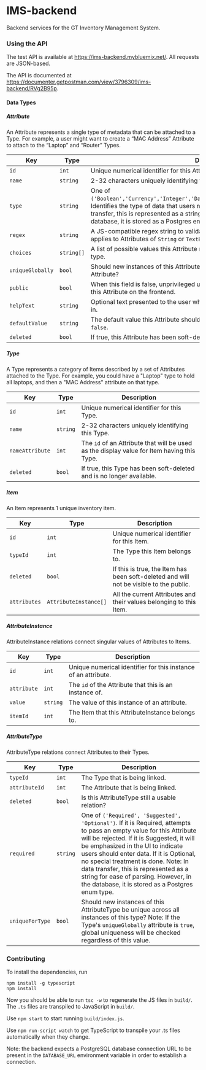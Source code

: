 IMS-backend
====

Backend services for the GT Inventory Management System.

### Using the API

The test API is available at https://ims-backend.mybluemix.net/. All requests are JSON-based.

The API is documented at https://documenter.getpostman.com/view/3796309/ims-backend/RVg2B95p.

#### Data Types

##### Attribute

An Attribute represents a single type of metadata that can be attached to a Type. For example, a user might want to create a “MAC Address” Attribute to attach to the “Laptop” and “Router” Types.

Key | Type | Description
--- | ---- | -----------
`id` | `int` | Unique numerical identifier for this Attribute.
`name` | `string` | 2-32 characters uniquely identifying this Attribute.
`type` | `string` | One of `('Boolean','Currency','Integer','DateTime','String','Enum','Image','TextBox')`. Identifies the type of data that users may enter into this Attribute. Note: In data transfer, this is represented as a string for ease of parsing. However, in the database, it is stored as a Postgres enum type.
`regex` | `string` | A JS-compatible regex string to validate new instances of this Attribute. Only applies to Attributes of `String` or `TextBox` type.
`choices` | `string[]` | A list of possible values this Attribute may have. Only applies to Attributes of `Enum` type.
`uniqueGlobally` | `bool` | Should new instances of this Attribute be unique across all instances of this Attribute?
`public` | `bool` | When this field is false, unprivileged users will not be able to see the contents of this Attribute on the frontend.
`helpText` | `string` | Optional text presented to the user which will give hints on how to fill this Attribute in.
`defaultValue` | `string` | The default value this Attribute should take. For `Boolean`, this may be either `true` or `false`.
`deleted` | `bool` | If true, this Attribute has been soft-deleted and is no longer available.

##### Type

A Type represents a category of Items described by a set of Attributes attached to the Type. For example, you could have a "Laptop" type to hold all laptops, and then a "MAC Address" attribute on that type.

Key | Type | Description
--- | ---- | -----------
`id` | `int` | Unique numerical identifier for this Type.
`name` | `string` | 2-32 characters uniquely identifying this Type.
`nameAttribute` | `int` | The `id` of an Attribute that will be used as the display value for Item having this Type.
`deleted` | `bool` | If true, this Type has been soft-deleted and is no longer available.

##### Item

An Item represents 1 unique inventory item.

Key | Type | Description
--- | ---- | -----------
`id`| `int` | Unique numerical identifier for this Item.
`typeId` | `int` | The Type this Item belongs to.
`deleted` | `bool` | If this is true, the Item has been soft-deleted and will not be visible to the public.
`attributes` | `AttributeInstance[]` | All the current Attributes and their values belonging to this Item.

##### AttributeInstance

AttributeInstance relations connect singular values of Attributes to Items.

Key | Type | Description
--- | ---- | -----------
`id` | `int` | Unique numerical identifier for this instance of an attribute.
`attribute` | `int` | The `id` of the Attribute that this is an instance of.
`value` | `string` | The value of this instance of an attribute.
`itemId` | `int` | The Item that this AttributeInstance belongs to.

##### AttributeType

AttributeType relations connect Attributes to their Types.

Key | Type | Description
--- | ---- | -----------
`typeId` | `int` | The Type that is being linked.
`attributeId` | `int` | The Attribute that is being linked.
`deleted` | `bool` | Is this AttributeType still a usable relation?
`required` | `string` | One of `('Required', 'Suggested', 'Optional')`. If it is Required, attempts to pass an empty value for this Attribute will be rejected. If it is Suggested, it will be emphasized in the UI to indicate users should enter data. If it is Optional, no special treatment is done. Note: In data transfer, this is represented as a string for ease of parsing. However, in the database, it is stored as a Postgres enum type.
`uniqueForType` | `bool` | Should new instances of this AttributeType be unique across all instances of this type? Note: If the Type's `uniqueGlobally` attribute is `true`, global uniqueness will be checked regardless of this value.


### Contributing

To install the dependencies, run 

```
npm install -g typescript
npm install
```

Now you should be able to run ```tsc -w``` to regenerate the JS files in ```build/```. The ```.ts``` files are transpiled to JavaScript in ```build/```. 

Use ```npm start``` to start running ```build/index.js```. 

Use ```npm run-script watch``` to get TypeScript to transpile your .ts files automatically when they change.

Note: the backend expects a PostgreSQL database connection URL to be present in the ```DATABASE_URL``` environment variable in order to establish a connection.